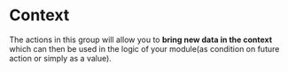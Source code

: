 # Context

The actions in this group will allow you to **bring new data in the context** which can then be used in the logic of your module\(as condition on future action or simply as a value\).

